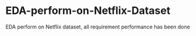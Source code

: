 # EDA-perform-on-Netflix-Dataset
EDA perform on Netflix dataset, all requirement performance has been done 
